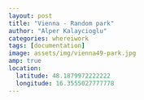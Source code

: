 ```yaml
---
layout: post
title: "Vienna - Random park"
author: "Alper Kalaycioglu"
categories: whereiwork
tags: [documentation]
image: assets/img/vienna49-park.jpg
amp: true
location:
  latitude: 48.1879972222222
  longitude: 16.3555027777778
---
```

